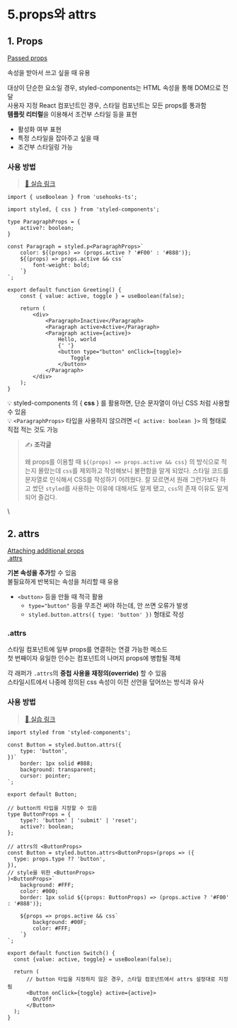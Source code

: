 # 5.props와 attrs

## 1. Props

[Passed props](https://styled-components.com/docs/basics#passed-props)

속성을 받아서 쓰고 싶을 때 유용

대상이 단순한 요소일 경우, styled-components는 HTML 속성을 통해 DOM으로 전달\
사용자 지정 React 컴포넌트인 경우, 스타일 컴포넌트는 모든 props를 통과함\
**템플릿 리터럴**을 이용해서 조건부 스타일 등을 표현

* 활성화 여부 표현
* 특정 스타일을 잡아주고 싶을 때
* 조건부 스타일링 가능

### 사용 방법

> [🔗 실습 링크](https://github.com/ShinjungOh/2023-learn-react/commit/3ad63a123e02da769ce41ef2014eb7ab5b350457)

```tsx
import { useBoolean } from 'usehooks-ts';

import styled, { css } from 'styled-components';

type ParagraphProps = { 
    active?: boolean;
}

const Paragraph = styled.p<ParagraphProps>`
    color: ${(props) => (props.active ? '#F00' : '#888')};
    ${(props) => props.active && css`
    	font-weight: bold;
    `}
`;

export default function Greeting() {
    const { value: active, toggle } = useBoolean(false);
    
    return (
        <div>
            <Paragraph>Inactive</Paragraph>
            <Paragraph active>Active</Paragraph>
            <Paragraph active={active}>
                Hello, world
                {' '}
                <button type="button" onClick={toggle}>
                    Toggle
                </button>
            </Paragraph>
        </div>
    );
}
```

💡 styled-components 의 { **css** } 를 활용하면, 단순 문자열이 아닌 CSS 처럼 사용할 수 있음\
💡 `<ParagraphProps>` 타입을 사용하지 않으려면 `<{ active: boolean }>` 의 형태로 직접 적는 것도 가능

> ✍️ **조각글**
>
> 왜 props를 이용할 때 `${(props) => props.active && css}` 의 방식으로 적는지 몰랐는데 `css`를 제외하고 작성해보니 불편함을 알게 되었다. 스타일 코드를 문자열로 인식해서 CSS를 작성하기 어려웠다. 잘 모르면서 원래 그런가보다 하고 썼던 `styled`를 사용하는 이유에 대해서도 알게 됐고, `css`의 존재 이유도 알게 되어 즐겁다.

\


## 2. attrs

[Attaching additional props](https://styled-components.com/docs/basics#attaching-additional-props)\
[.attrs](https://styled-components.com/docs/api#attrs)

**기본 속성을 추가**할 수 있음\
불필요하게 반복되는 속성을 처리할 때 유용

* `<button>` 등을 만들 때 적극 활용
  * `type="button"` 등을 무조건 써야 하는데, 안 쓰면 오류가 발생
  * `styled.button.attrs({ type: 'button' })` 형태로 작성

### .attrs

스타일 컴포넌트에 일부 props를 연결하는 연결 가능한 메소드\
첫 번째이자 유일한 인수는 컴포넌트의 나머지 props에 병합될 객체

각 래퍼가 `.attrs`의 **중첩 사용을 재정의(override)** 할 수 있음\
스타일시트에서 나중에 정의된 css 속성이 이전 선언을 덮어쓰는 방식과 유사

### 사용 방법

> [🔗 실습 링크](https://github.com/ShinjungOh/2023-learn-react/commit/825627f6c84c10c65761bdef5a715d8b96ec3cd8)

```tsx
import styled from 'styled-components';

const Button = styled.button.attrs({
    type: 'button',
})`
    border: 1px solid #888;
    background: transparent;
    cursor: pointer;
`;

export default Button;
```

```tsx
// button의 타입을 지정할 수 있음 
type ButtonProps = { 
    type?: 'button' | 'submit' | 'reset'; 
    active?: boolean;
};

// attrs의 <ButtonProps>
const Button = styled.button.attrs<ButtonProps>(props => ({
  type: props.type ?? 'button',
}), 
// style을 위한 <ButtonProps> 
)<ButtonProps>` 
    background: #FFF;
    color: #000;
    border: 1px solid ${(props: ButtonProps) => (props.active ? '#F00' : '#888')};
	
	${props => props.active && css`
	    background: #00F;
	    color: #FFF;
	`}
`;

export default function Switch() {
  const {value: active, toggle} = useBoolean(false);

  return (
      // button 타입을 지정하지 않은 경우, 스타일 컴포넌트에서 attrs 설정대로 지정됨
      <Button onClick={toggle} active={active}>
        On/Off
      </Button>
  );
}
```

